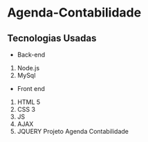 # Agenda-Contabilidade
## Tecnologias Usadas
* Back-end
1. Node.js
2. MySql
* Front end
1. HTML 5
2. CSS 3
3. JS 
4. AJAX
5. JQUERY
Projeto Agenda Contabilidade
